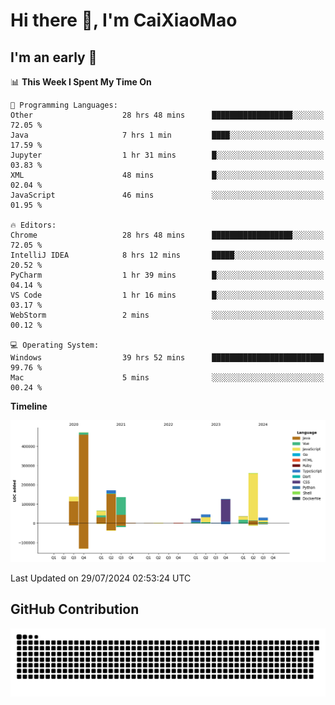 # Hi there 👋, I'm CaiXiaoMao

## I'm an early 🐤
<!--START_SECTION:waka-->
📊 **This Week I Spent My Time On** 

```text
💬 Programming Languages: 
Other                    28 hrs 48 mins      ██████████████████░░░░░░░   72.05 % 
Java                     7 hrs 1 min         ████░░░░░░░░░░░░░░░░░░░░░   17.59 % 
Jupyter                  1 hr 31 mins        █░░░░░░░░░░░░░░░░░░░░░░░░   03.83 % 
XML                      48 mins             █░░░░░░░░░░░░░░░░░░░░░░░░   02.04 % 
JavaScript               46 mins             ░░░░░░░░░░░░░░░░░░░░░░░░░   01.95 % 

🔥 Editors: 
Chrome                   28 hrs 48 mins      ██████████████████░░░░░░░   72.05 % 
IntelliJ IDEA            8 hrs 12 mins       █████░░░░░░░░░░░░░░░░░░░░   20.52 % 
PyCharm                  1 hr 39 mins        █░░░░░░░░░░░░░░░░░░░░░░░░   04.14 % 
VS Code                  1 hr 16 mins        █░░░░░░░░░░░░░░░░░░░░░░░░   03.17 % 
WebStorm                 2 mins              ░░░░░░░░░░░░░░░░░░░░░░░░░   00.12 % 

💻 Operating System: 
Windows                  39 hrs 52 mins      █████████████████████████   99.76 % 
Mac                      5 mins              ░░░░░░░░░░░░░░░░░░░░░░░░░   00.24 % 
```

**Timeline**

![Lines of Code chart](https://raw.githubusercontent.com/caixiaomao/caixiaomao/main/assets/bar_graph.png)


 Last Updated on 29/07/2024 02:53:24 UTC
<!--END_SECTION:waka-->

## GitHub Contribution
<picture>
  <source media="(prefers-color-scheme: dark)" srcset="/dist/snake/github-contribution-grid-snake-dark.svg" />
  <source media="(prefers-color-scheme: light)" srcset="/dist/snake/github-contribution-grid-snake.svg" />
  <img alt="github contribution grid snake animation" src="/dist/snake/github-contribution-grid-snake.svg" />
</picture>
